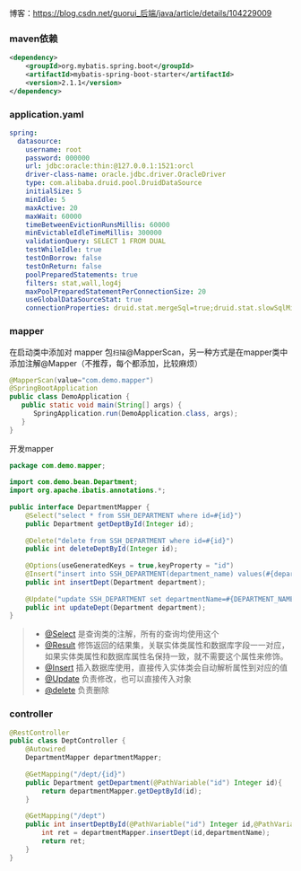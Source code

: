 博客：https://blog.csdn.net/guorui_后端/java/article/details/104229009

### maven依赖

```xml
<dependency>
	<groupId>org.mybatis.spring.boot</groupId>
	<artifactId>mybatis-spring-boot-starter</artifactId>
	<version>2.1.1</version>
</dependency>
```

### application.yaml

```yaml
spring:
  datasource:
    username: root
    password: 000000
    url: jdbc:oracle:thin:@127.0.0.1:1521:orcl
    driver-class-name: oracle.jdbc.driver.OracleDriver
    type: com.alibaba.druid.pool.DruidDataSource
    initialSize: 5
    minIdle: 5
    maxActive: 20
    maxWait: 60000
    timeBetweenEvictionRunsMillis: 60000
    minEvictableIdleTimeMillis: 300000
    validationQuery: SELECT 1 FROM DUAL
    testWhileIdle: true
    testOnBorrow: false
    testOnReturn: false
    poolPreparedStatements: true
    filters: stat,wall,log4j
    maxPoolPreparedStatementPerConnectionSize: 20
    useGlobalDataSourceStat: true
    connectionProperties: druid.stat.mergeSql=true;druid.stat.slowSqlMillis=500
```

### mapper

在启动类中添加对 mapper 包`扫描`@MapperScan，另一种方式是在mapper类中添加注解@Mapper（不推荐，每个都添加，比较麻烦）

```java
@MapperScan(value="com.demo.mapper")
@SpringBootApplication
public class DemoApplication {
   public static void main(String[] args) {
      SpringApplication.run(DemoApplication.class, args);
   }
}
```

开发mapper

```java
package com.demo.mapper;
 
import com.demo.bean.Department;
import org.apache.ibatis.annotations.*;
 
public interface DepartmentMapper {
    @Select("select * from SSH_DEPARTMENT where id=#{id}")
    public Department getDeptById(Integer id);
 
    @Delete("delete from SSH_DEPARTMENT where id=#{id}")
    public int deleteDeptById(Integer id);
    
    @Options(useGeneratedKeys = true,keyProperty = "id")
    @Insert("insert into SSH_DEPARTMENT(department_name) values(#{departmentName})")
    public int insertDept(Department department);
    
    @Update("update SSH_DEPARTMENT set departmentName=#{DEPARTMENT_NAME} where id=#{id}")
    public int updateDept(Department department);
}
```



>- [@Select](https://my.oschina.net/u/1999259) 是查询类的注解，所有的查询均使用这个
>- [@Result](https://my.oschina.net/u/230619) 修饰返回的结果集，关联实体类属性和数据库字段一一对应，如果实体类属性和数据库属性名保持一致，就不需要这个属性来修饰。
>- [@Insert](https://my.oschina.net/u/3157219) 插入数据库使用，直接传入实体类会自动解析属性到对应的值
>- [@Update](https://my.oschina.net/gdszvip) 负责修改，也可以直接传入对象
>- [@delete](https://my.oschina.net/u/160154) 负责删除

### controller

```java
@RestController
public class DeptController {
    @Autowired
    DepartmentMapper departmentMapper;
 
    @GetMapping("/dept/{id}")
    public Department getDepartment(@PathVariable("id") Integer id){
        return departmentMapper.getDeptById(id);
    }
 
    @GetMapping("/dept")
    public int insertDeptById(@PathVariable("id") Integer id,@PathVariable("departmentName") String departmentName){
        int ret = departmentMapper.insertDept(id,departmentName);
        return ret;
    }
}
```

